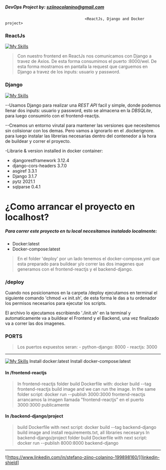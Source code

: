 ##### DevOps Project by: sziinocolanino@gmail.com

                                        <ReactJs, Django and Docker project>

### ReactJs
[![My Skills](https://skillicons.dev/icons?i=react)](https://skillicons.dev)
 >Con nuestro frontend en ReactJs nos comunicamos con Django a travez de Axios. De esta forma consumimos el puerto :8000/wel. De esta forma mostramos en pantalla la request que carguemos en Django a travez de los inputs: usuario y password.

### Django
[![My Skills](https://skillicons.dev/icons?i=django)](https://skillicons.dev)

--Usamos Django para realizar una *REST API* facil y simple, donde podemos llenar dos inputs: usuario y password, esto se almacena en la *DBSQLite*, para luego consumirlo con el frontend-reactjs.

--Creamos un entorno virutal para mantener las versiones que necesitemos sin colisionar con los demas. Pero vamos a ignorarlo en el .dockerignore. para luego instalar las librerias necesarias dentro del contenedor a la hora de buildear y correr el proyecto.

-Librarie & version installed in docker container:
 - djangorestframework 3.12.4
 - django-cors-headers 3.7.0
 - asgiref 3.3.1
 - Django 3.1.7
 - pytz 2021.1
 - sqlparse 0.4.1

# ¿Como arrancar el proyecto en localhost?

##### Para correr este proyecto en tu local necesitamos instalado localmente:
- Docker:latest
- Docker-compose:latest

>   En el folder 'deploy' por un lado tenemos el docker-compose.yml que esta preparado para buildear y/o correr las dos imagenes que generamos con el frontend-reactjs y el backend-django.
 
### /deploy

Cuando nos posicionamos en la carpeta /deploy ejecutamos en terminal el siguiente comando 'chmod +x init.sh', 
de esta forma le das a tu ordenador los permisos necesarios para ejecutar los scripts.

 El archivo lo ejecutamos escribiendo './init.sh' en la terminal y automaticamente va a buildear el Frontend y el Backend, una vez finalizado va a correr las dos imagenes.

###  PORTS
>Los puertos expuestos seran:
    - python-django: 8000
    - reactjs: 3000

---
[![My Skills](https://skillicons.dev/icons?i=docker)](https://skillicons.dev)
Install docker:latest
Install docker-compose:latest

#### In /frontend-reactjs
>In frontend-reactjs folder build Dockerfile with: docker build --tag frontend-reactjs
build image and we can run the image.
In the same folder script: docker run --publish 3000:3000 frontend-reactjs
arrancamos la imagen llamada "frontend-reactjs" en el puerto 3000:3000 publicamente

#### In /backend-django/project
> build Dockerfile with next script: docker build --tag  backend-django
build image and install requirements.txt, all libraries necesarys
In backend-django/project folder build Dockerfile with next script: docker run --publish 8000:8000 backend-django

---



![https://www.linkedin.com/in/stefano-ziino-colanino-199898160/][linkedin-shield]

[linkedin-shield]: https://img.shields.io/badge/-LinkedIn-black.svg?style=for-the-badge&logo=linkedin&colorB=555





<!-- 


## DevOps Project by: sziinocolanino@gmail.com

ReactJs, Django and Docker project

Para correr este proyecto en tu local necesitas tener docker y docker-compose instalados localmente.

En el folder 'deploy' por un lado tenemos el docker-compose.yml que esta preparado para buildear o correr las dos imagenes que generamos con el frontend-reactjs y el backend-django. 


## ¿Como arrancar el proyecto en localhost?

 ## /deploy

Cuando nos posicionamos en la carpeta /deploy ejecutamos en terminal el siguiente comando 'chmod +x init.sh', de esta forma le das a tu ordenador los permisos necesarios para ejecutar los scripts.
 El archivo lo ejecutamos escribiendo './init.sh' en la terminal y automaticamente va a buildear el Frontend y el Backend, una vez finalizado va a correr las dos imagenes.

con el que automatizamos el build y el run del frontend-reactjs y backend-django docker y docker-compose
Pass 1: give you permissions init.sh file with the next command in terminal ' chmod +x init.sh '
Pass 2: script ./init.sh in terminal to execute sh
with he we make a build and run the images: python-django y frontend-reactjs

## PORTS

Los puertos expuestos seran:
    - python-django: 8000
    - reactjs: 3000


## DOCKER
[![Docker][Docker.yml]][https://www.docker.com/]

install docker
install docker-compose
creamos nginx.conf 

Nginx is a web server that can also be used as a reverse proxy, load balancer, mail proxy and HTTP cache.



## DJANGO
[![Django][Django.py]][https://www.djangoproject.com/start/]

Usamos Django para realizar una REST API facil y simple, donde podemos llenar dos inputs: usuario y password, esto se almacena en la DBSQLite, para luego consumirlo con el frontend-reactjs.

Con pip vamos a instalar virtualenv para generar nuestro entorno virtual y mantener las versiones que necesitemos sin colisionar con los demas entornos.

Ignoramos en .dockerignore. la carpeta 'env' que es nuestro entorno virtual creado para desarrollar en localhost, luego instalamos las siguientes librerias que son necesarias para que funcione dentro del contenedor.

Librarie & version, installed in VE in build:
 - djangorestframework 3.12.4
 - django-cors-headers 3.7.0
 - asgiref 3.3.1
 - Django 3.1.7
 - pytz 2021.1
 - sqlparse 0.4.1

## REACT
[![React][React.js]][https://reactjs.org/docs/getting-started.html]

reactjs show users created on backend.
 Con nuestro simple frontend en reactJs podemos comunicarnos con el backend-django a travez de Axios. De esta forma consumimos el puerto :8000/wel donde recibiremos la request con el Json que se carga en django a travez de los inputs: usuario y password.


[![LinkedIn][linkedin-shield]][https://www.linkedin.com/in/stefano-ziino-colanino-199898160/]
[![][]]

   -->
